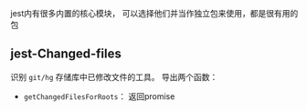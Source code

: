 jest内有很多内置的核心模块， 可以选择他们并当作独立包来使用，都是很有用的包

## jest-Changed-files

识别 `git/hg` 存储库中已修改文件的工具。 导出两个函数： 

- `getChangedFilesForRoots`： 返回promise